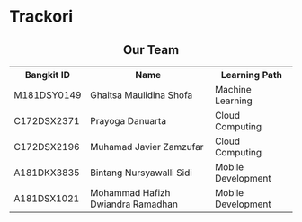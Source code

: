 # Trackori

<div align="center">
  <h2>Our Team</h2>
  <table align="center">
    <tr>
      <th>Bangkit ID</th>
      <th>Name</th>
      <th>Learning Path</th>
    </tr>
    <tr>
      <td>M181DSY0149</td>
      <td>Ghaitsa Maulidina Shofa</td>
      <td>Machine Learning</td>
    </tr>
    <tr>
      <td>C172DSX2371</td>
      <td>Prayoga Danuarta</td>
      <td>Cloud Computing</td>
    </tr>
    <tr>
      <td>C172DSX2196</td>
      <td>Muhamad Javier Zamzufar</td>
      <td>Cloud Computing</td>
    </tr>
    <tr>
      <td>A181DKX3835</td>
      <td>Bintang Nursyawalli Sidi</td>
      <td>Mobile Development</td>
    </tr>
    <tr>
      <td>A181DSX1021</td>
      <td>Mohammad Hafizh Dwiandra Ramadhan</td>
      <td>Mobile Development</td>
    </tr>
  </table>
</div>
